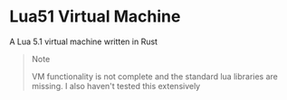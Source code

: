 # Lua51 Virtual Machine

A Lua 5.1 virtual machine written in Rust

>> [!NOTE]
> VM functionality is not complete and the standard lua libraries are missing. I also haven't tested this extensively
